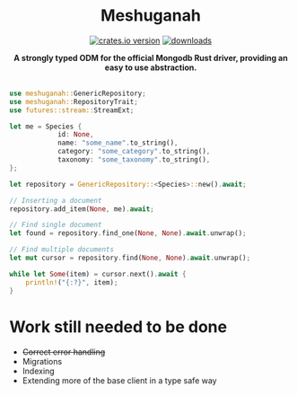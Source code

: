 <h1 align="center">Meshuganah</h1>
<div align="center">

[![crates.io version][1]][2] [![downloads][3]][4] 
</div>
<div align="center">
    <strong>A strongly typed ODM for the official Mongodb Rust driver, providing an easy to use abstraction.</strong>
</div>
<br />

```rust ,no_run
use meshuganah::GenericRepository;
use meshuganah::RepositoryTrait;
use futures::stream::StreamExt;

let me = Species {
            id: None,
            name: "some_name".to_string(),
            category: "some_category".to_string(),
            taxonomy: "some_taxonomy".to_string(),
};

let repository = GenericRepository::<Species>::new().await;

// Inserting a document
repository.add_item(None, me).await;

// Find single document
let found = repository.find_one(None, None).await.unwrap();

// Find multiple documents
let mut cursor = repository.find(None, None).await.unwrap();

while let Some(item) = cursor.next().await {
    println!("{:?}", item);
}
```

# Work still needed to be done
- ~~Correct error handling~~
- Migrations
- Indexing
- Extending more of the base client in a type safe way



[1]: https://img.shields.io/crates/v/meshuganah.svg?style=flat-square
[2]: https://crates.io/crates/meshuganah
[3]: https://img.shields.io/crates/d/meshuganah.svg?style=flat-square
[4]: https://crates.io/crates/meshuganah
